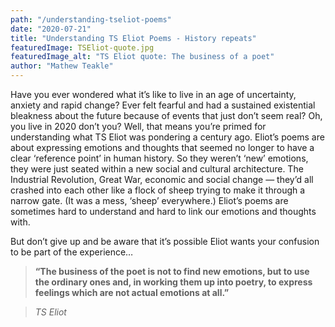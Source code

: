 ```yaml
---
path: "/understanding-tseliot-poems"
date: "2020-07-21"
title: "Understanding TS Eliot Poems - History repeats"
featuredImage: TSEliot-quote.jpg
featuredImage_alt: "TS Eliot quote: The business of a poet"
author: "Mathew Teakle"
---
```


Have you ever wondered what it’s like to live in an age of uncertainty, anxiety and rapid change? Ever felt fearful and had a sustained existential bleakness about the future because of events that just don’t seem real? Oh, you live in 2020 don’t you? Well, that means you’re primed for understanding what TS Eliot was pondering a century ago. Eliot’s poems are about expressing emotions and thoughts that seemed no longer to have a clear ‘reference point’ in human history. So they weren’t ‘new’ emotions, they were just seated within a new social and cultural architecture. The Industrial Revolution, Great War, economic and social change — they’d all crashed into each other like a flock of sheep trying to make it through a narrow gate. (It was a mess, ‘sheep’ everywhere.) Eliot’s poems are sometimes hard to understand and hard to link our emotions and thoughts with. 

But don’t give up and be aware that it’s possible Eliot wants your confusion to be part of the experience…

> **“The business of the poet is not to find new emotions, but to use the ordinary ones and, in working them up into poetry, to express feelings which are not actual emotions at all.”**

> *TS Eliot*

